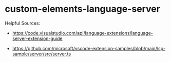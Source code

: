 # custom-elements-language-server


Helpful Sources:

- https://code.visualstudio.com/api/language-extensions/language-server-extension-guide

- https://github.com/microsoft/vscode-extension-samples/blob/main/lsp-sample/server/src/server.ts
